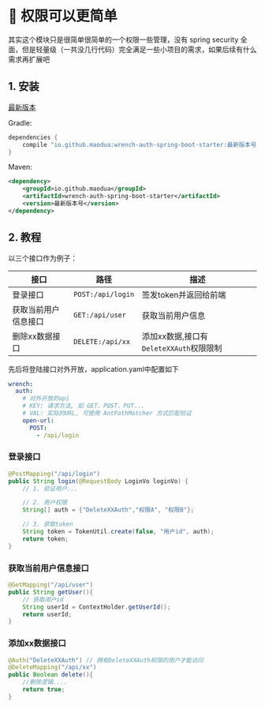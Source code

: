 # 🔧 权限可以更简单
其实这个模块只是很简单很简单的一个权限一些管理，没有 spring security 全面，但是轻量级（一共没几行代码）完全满足一些小项目的需求，如果后续有什么需求再扩展吧

## 1. 安装
[最新版本](https://mvnrepository.com/artifact/io.github.maodua/wrench-auth-spring-boot-starter)

Gradle:
```groovy
dependencies {
    compile "io.github.maodua:wrench-auth-spring-boot-starter:最新版本号"
}
```
Maven:
```xml
<dependency>
    <groupId>io.github.maodua</groupId>
    <artifactId>wrench-auth-spring-boot-starter</artifactId>
    <version>最新版本号</version>
</dependency>
```

## 2. 教程
以三个接口作为例子：

| 接口         | 路径 | 描述 |
|------------|----|----|
| 登录接口       |  `POST:/api/login`  |   签发token并返回给前端 |
| 获取当前用户信息接口 |  `GET:/api/user`  |  获取当前用户信息  |
| 删除xx数据接口   |  `DELETE:/api/xx`  |  添加xx数据,接口有`DeleteXXAuth`权限限制  |

先后将登陆接口对外开放，application.yaml中配置如下
```yaml
wrench:
  auth:
    # 对外开放的api
    # KEY: 请求方法, 如 GET、POST、PUT...
    # VAL: 实际的URL, 可使用 AntPathMatcher 方式匹配验证
    open-url:
      POST:
        - /api/login
```
### 登录接口
```java
@PostMapping("/api/login")
public String login(@RequestBody LoginVo loginVo) {
    // 1. 验证用户...

    // 2. 用户权限
    String[] auth = {"DeleteXXAuth","权限A", "权限B"};

    // 3. 获取token
    String token = TokenUtil.create(false, "用户id", auth);
    return token;
}

```
### 获取当前用户信息接口
```java
@GetMapping("/api/user")
public String getUser(){
    // 获取用户id
    String userId = ContextHolder.getUserId();
    return userId;
}
```
### 添加xx数据接口
```java
@Auth("DeleteXXAuth") // 拥有DeleteXXAuth权限的用户才能访问
@DeleteMapping("/api/xx")
public Boolean delete(){
    //删除逻辑....
    return true;
}
```

